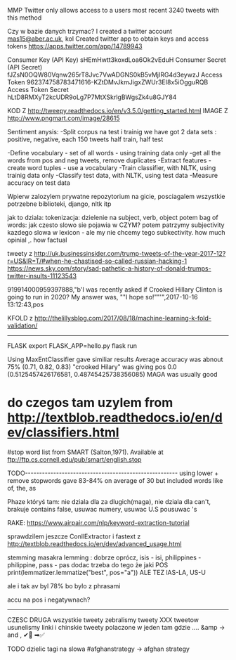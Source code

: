 MMP
Twitter only allows access to a users most recent 3240 tweets with this method

Czy w bazie danych trzymac?
I created a twitter account mas15@aber.ac.uk, kol
Created twitter app to obtain keys and access tokens 
https://apps.twitter.com/app/14789943

Consumer Key (API Key)	sHEmHwtt3koxdLoa6Ok2vEduH
Consumer Secret (API Secret)	fJZsN0OQW80Vqnw265rT8Jvc7VwADGNS0kB5vMjIRG4d3eywzJ
Access Token	962374758783471616-KZtDMvJkmJigxZWUr3EI8x5iOgguRQB
Access Token Secret	hLtD8RMXyT2kcUDR9oLg7P7MtXSkrlgBWgsZk4u8GJY84

KOD Z http://tweepy.readthedocs.io/en/v3.5.0/getting_started.html
IMAGE Z http://www.pngmart.com/image/28615

Sentiment anysis:
-Split corpus na test i trainig
we have got 2 data sets : positive, negative, each 150 tweets 
half train, half test

-Define vocabulary - set of all words - using training data only -get all the words from pos and neg tweets, remove duplicates
-Extract features - create word tuples - use a vocabulary
-Train classifier, with NLTK, using trainig data only
-Classify test data, with NLTK, using test data
-Measure accuracy on test data


Wpierw zalozylem prywatne repozytorium na gicie, posciagalem wszystkie potrzebne biblioteki, django, nltk itp

jak to dziala:
tokenizacja: dzielenie na subject, verb, object
potem bag of words: jak czesto slowo sie pojawia w CZYM?
potem patrzymy subjectivity kazdego slowa w lexicon - ale my nie chcemy tego
subkectivity. how much opinial ,. how factual


tweety z http://uk.businessinsider.com/trump-tweets-of-the-year-2017-12?r=US&IR=T/#when-he-chastised-so-called-russian-hacking-1
https://news.sky.com/story/sad-pathetic-a-history-of-donald-trumps-twitter-insults-11123543

919914000959397888,"b'I was recently asked if Crooked Hillary Clinton is going to run in 2020? My answer was, ""I hope so!""'",2017-10-16 13:12:43,pos

KFOLD z http://thelillysblog.com/2017/08/18/machine-learning-k-fold-validation/


-------------
FLASK
export FLASK_APP=hello.py
flask run


Using MaxEntClassifier gave similiar results
Average accuracy was abnout 75% (0.71, 0.82, 0.83)
"crooked Hilary" was giving
pos
0.0
(0.5125457426176581, 0.48745425738356085)
MAGA was usually good


# do czegos tam uzylem from http://textblob.readthedocs.io/en/dev/classifiers.html

#stop word list from SMART (Salton,1971).  Available at ftp://ftp.cs.cornell.edu/pub/smart/english.stop

TODO------------------------------------------------------
using lower + remove stopwords gave 83-84% on average of 30 but included words like of, the, as

Phaze któryś tam: nie dziala dla za dlugich(maga), nie dziala dla can't, brakuje contains false, usuwac numery, usuwac U.S
pousuwac 's

RAKE: https://www.airpair.com/nlp/keyword-extraction-tutorial

sprawdzilem jeszcze ConllExtractor i fastext z http://textblob.readthedocs.io/en/dev/advanced_usage.html

stemming masakra
lemming : dobrze oprócz, isis - isi, philippines - philippine, pass - pas
dodac trzeba do tego że jaki POS print(lemmatizer.lemmatize("best", pos="a"))
ALE TEZ lAS-LA, US-U

ale i tak av byl 78% bo bylo z phrasami

accu na pos i negatywnach?





-------------------------
CZESC DRUGA wszystkie tweety
zebralismy tweety XXX tweetow
usunelismy linki i chinskie tweety
polaczone w jeden tam gdzie ....
&amp -> and , ✔💜 ➡✅

TODO dzielic tagi na slowa #afghanstrategy -> afghan strategy
